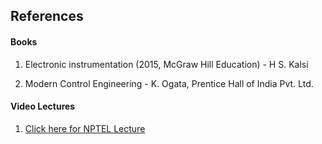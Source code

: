 ## References
#### Books

1) Electronic instrumentation (2015, McGraw Hill Education) - H S. Kalsi

2) Modern Control Engineering - K. Ogata, Prentice Hall of India Pvt. Ltd.
									
#### Video Lectures

1. <a href="https://archive.nptel.ac.in/courses/108/105/108105153/" target="_blank">Click here for NPTEL Lecture </a>

